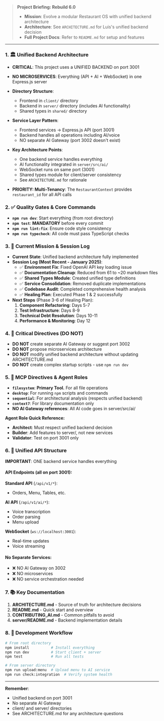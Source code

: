 > **Project Briefing: Rebuild 6.0**
> - **Mission**: Evolve a modular Restaurant OS with unified backend architecture
> - **Architecture**: See `ARCHITECTURE.md` for Luis's unified backend decision
> - **Full Project Docs**: Refer to `README.md` for setup and features

---

### **1. 🏛️ Unified Backend Architecture**

- **CRITICAL**: This project uses a UNIFIED BACKEND on port 3001
- **NO MICROSERVICES**: Everything (API + AI + WebSocket) in one Express.js server
- **Directory Structure**: 
  - Frontend in `client/` directory
  - Backend in `server/` directory (includes AI functionality)
  - Shared types in `shared/` directory
- **Service Layer Pattern**: 
  - Frontend services → Express.js API (port 3001)
  - Backend handles all operations including AI/voice
  - NO separate AI Gateway (port 3002 doesn't exist)

- **Key Architecture Points**:
  - One backend service handles everything
  - AI functionality integrated in `server/src/ai/`
  - WebSocket runs on same port (3001)
  - Shared types module for client/server consistency
  - See `ARCHITECTURE.md` for rationale

- **PRIORITY: Multi-Tenancy**: The `RestaurantContext` provides `restaurant_id` for all API calls

### **2. ✅ Quality Gates & Core Commands**

- **`npm run dev`**: Start everything (from root directory)
- **`npm test`**: **MANDATORY** before every commit
- **`npm run lint:fix`**: Ensure code style consistency
- **`npm run typecheck`**: All code must pass TypeScript checks

### **3. 🎯 Current Mission & Session Log**

- **Current State**: Unified backend architecture fully implemented
- **Session Log (Most Recent - January 2025)**:
    - ✅ **Environment Fix**: Fixed OpenAI API key loading issue
    - ✅ **Documentation Cleanup**: Reduced from 61 to ~20 markdown files
    - ✅ **Shared Types Module**: Created unified type definitions
    - ✅ **Service Consolidation**: Removed duplicate implementations
    - ✅ **Codebase Audit**: Completed comprehensive health analysis
    - ✅ **Healing Plan**: Executed Phase 1 & 2 successfully
- **Next Steps** (Phase 3-6 of Healing Plan):
    1. **Component Refactoring**: Days 5-7
    2. **Test Infrastructure**: Days 8-9
    3. **Technical Debt Resolution**: Days 10-11
    4. **Performance & Monitoring**: Day 12

### **4. 🚨 Critical Directives (DO NOT)**

- **DO NOT** create separate AI Gateway or suggest port 3002
- **DO NOT** propose microservices architecture
- **DO NOT** modify unified backend architecture without updating ARCHITECTURE.md
- **DO NOT** create complex startup scripts - use `npm run dev`

### **5. 🧠 MCP Directives & Agent Roles**

- **`filesystem`**: **Primary Tool.** For all file operations
- **`desktop`**: For running `npm` scripts and commands
- **`sequential`**: For architectural analysis (respects unified backend)
- **`context7`**: For library documentation only
- **NO AI Gateway references**: All AI code goes in server/src/ai/

**Agent Role Quick Reference:**
- **Architect**: Must respect unified backend decision
- **Builder**: Add features to server/, not new services
- **Validator**: Test on port 3001 only

### **6. 🔗 Unified API Structure**

**IMPORTANT**: ONE backend service handles everything

#### API Endpoints (all on port 3001):

**Standard API** (`/api/v1/*`):
- Orders, Menu, Tables, etc.

**AI API** (`/api/v1/ai/*`):
- Voice transcription
- Order parsing
- Menu upload

**WebSocket** (`ws://localhost:3001`):
- Real-time updates
- Voice streaming

#### No Separate Services:
- ❌ NO AI Gateway on 3002
- ❌ NO microservices
- ❌ NO service orchestration needed

### **7. 📚 Key Documentation**

1. **ARCHITECTURE.md** - Source of truth for architecture decisions
2. **README.md** - Quick start and overview
3. **CONTRIBUTING_AI.md** - Common pitfalls to avoid
4. **server/README.md** - Backend implementation details

### **8. 🔧 Development Workflow**

```bash
# From root directory
npm install          # Install everything
npm run dev          # Start client + server
npm test             # Run all tests

# From server directory
npm run upload:menu  # Upload menu to AI service
npm run check:integration  # Verify system health
```

---

**Remember**: 
- Unified backend on port 3001
- No separate AI Gateway
- client/ and server/ directories
- See ARCHITECTURE.md for any architecture questions
